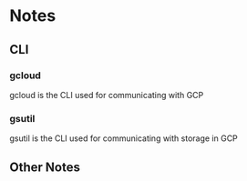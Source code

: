 # Notes  
## CLI  
### gcloud
gcloud is the CLI used for communicating with GCP  
  
### gsutil
gsutil is the CLI used for communicating with storage in GCP  
  
## Other Notes  
